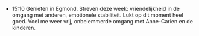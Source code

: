 - 15:10	Genieten in Egmond. Streven deze week: vriendelijkheid in de omgang met anderen, emotionele stabiliteit. Lukt op dit moment heel goed. Voel me weer vrij, onbelemmerde omgang met Anne-Carien en de kinderen.